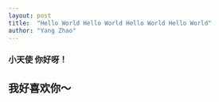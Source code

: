 ```yaml
---
layout: post
title:  "Hello World Hello World Hello World Hello World"
author: "Yang Zhao"
---
```


### 小天使 你好呀！
## 我好喜欢你～
